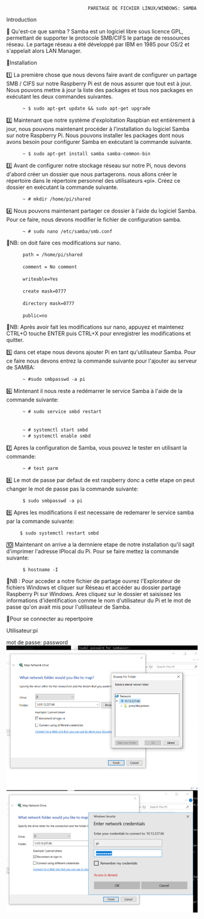                                   PARETAGE DE FICHIER LINUX/WINDOWS: SAMBA
   
   Introduction
   
  📌 Qu'est-ce que samba ?
   Samba est un logiciel libre sous licence GPL, permettant de supporter le protocole SMB/CIFS le partage de ressources réseau.
Le partage réseau a été développé par IBM en 1985 pour OS/2 et s'appelait alors LAN Manager.
 
 📌Installation

 1️⃣  La première chose que nous devons faire avant de configurer un partage SMB / CIFS sur notre Raspberry Pi est de nous assurer que tout est à jour.
Nous pouvons mettre à jour la liste des packages et tous nos packages en exécutant les deux commandes suivantes.

          ~ $ sudo apt-get update && sudo apt-get upgrade
   
  
 2️⃣  Maintenant que notre système d'exploitation Raspbian est entièrement à jour, nous pouvons maintenant procéder à l'installation du logiciel Samba sur notre Raspberry Pi.
Nous pouvons installer les packages dont nous avons besoin pour configurer Samba en exécutant la commande suivante.

          ~ $ sudo apt-get install samba samba-common-bin
       
  
 3️⃣  Avant de configurer notre stockage réseau sur notre Pi, nous devons d'abord créer un dossier que nous partagerons.
nous allons créer le répertoire dans le répertoire personnel des utilisateurs «pi».
Créez ce dossier en exécutant la commande suivante.

        
          ~ # mkdir /home/pi/shared

        
  4️⃣  Nous pouvons maintenant partager ce dossier à l'aide du logiciel Samba. Pour ce faire, nous devons modifier le fichier de configuration samba.
 
          ~ # sudo nano /etc/samba/smb.conf
          
  📌NB: on doit faire ces modifications sur nano.
 
          path = /home/pi/shared

          comment = No comment

          writeable=Yes

          create mask=0777

          directory mask=0777

          public=no

 📌NB: Après avoir fait les modifications sur nano, appuyez et maintenez CTRL+O touche ENTER puis CTRL+X pour enregistrer les modifications   et quitter. 

5️⃣  dans cet etape nous devons ajouter Pi en tant qu'utilisateur Samba. Pour ce faire nous devons entrez la commande suivante pour l'ajouter au serveur de SAMBA:

          ~ #sudo smbpasswd -a pi
 
6️⃣   Mintenant il nous reste a redémarrer le service Samba à l'aide de la commande suivante:

          ~ # sudo service smbd restart

  
          ~ # systemctl start smbd
          ~ # systemctl enable smbd

  
 7️⃣ Apres la configuration de Samba, vous pouvez le tester en utilisant la commande:
               
          ~ # test parm
          
 8️⃣  Le mot de passe par defaut de est raspberry donc a cette etape on peut changer le mot de passe pas la commande suivante:
  
          $ sudo smbpasswd -a pi
          
 9️⃣ Apres les modifications il est necessaire de redemarer le service samba par la commande suivante:
  
         $ sudo systemctl restart smbd
          
   🔟  Maintenant on arrive a la dernniere etape de notre installation qu'il sagit d'imprimer l'adresse IPlocal du Pi. Pour se faire       mettez la commande suivante:
  
          $ hostname -I

   
   📌NB : Pour acceder a notre fichier de partage ouvrez l'Explorateur de fichiers Windows et cliquer sur Réseau et accéder au dossier partagé Raspberry Pi sur Windows. Ares cliquez sur le dossier et saisissez les informations d'identification comme le nom d'utilisateur du Pi et le mot de passe qu'on avait mis pour l'utilisateur de Samba.
   
   📌Pour se connecter au repertpoire
   
   Utilisateur:pi
   
   mot de passe: password
   ![](https://github.com/CollegeBoreal/INF1085-200-19A-01/blob/master/P.Projets/300111766/image/samba2.PNG?raw=true)
   ![](https://github.com/CollegeBoreal/INF1085-200-19A-01/blob/master/P.Projets/300111766/image/samba3.PNG?raw=true)


